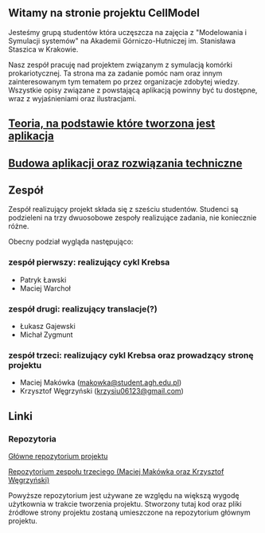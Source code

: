 ## Witamy na stronie projektu CellModel

Jesteśmy grupą studentów która uczęszcza na zajęcia z  "Modelowania i Symulacji systemów" na Akademii Górniczo-Hutniczej im. Stanisława Staszica w Krakowie. 

Nasz zespół pracuję nad projektem związanym z symulacją komórki prokariotycznej. Ta strona ma za zadanie pomóc nam oraz innym zainteresowanym tym tematem po przez organizacje zdobytej wiedzy.
Wszystkie opisy związane z powstającą aplikacją powinny być tu dostępne, wraz z wyjaśnieniami oraz ilustracjami.

## [Teoria, na podstawie które tworzona jest aplikacja](theory)

## [Budowa aplikacji oraz rozwiązania techniczne](technical_details)

## Zespół

Zespół realizujący projekt składa się z sześciu studentów. Studenci są podzieleni na trzy dwuosobowe zespoły realizujące zadania, nie koniecznie różne.

Obecny podział wygląda następująco:

### zespół pierwszy: realizujący cykl Krebsa

- Patryk Ławski
- Maciej Warchoł

### zespół drugi: realizujący translacje(?)

- Łukasz Gajewski
- Michał Zygmunt

### zespół trzeci: realizujący cykl Krebsa oraz prowadzący stronę projektu

- Maciej Makówka (makowka@student.agh.edu.pl)
- Krzysztof Węgrzyński (krzysiu06123@gmail.com)

## Linki

### Repozytoria

[Główne repozytorium projektu](https://github.com/miczyg/cell-simulation)

[Repozytorium zespołu trzeciego (Maciej Makówka oraz Krzysztof Węgrzyński)](https://github.com/wegrzyns/CellModel)

Powyższe repozytorium jest używane ze względu na większą wygodę użytkownia w trakcie tworzenia projektu.
Stworzony tutaj kod oraz pliki źródłowe strony projektu zostaną umieszczone na repozytorium głównym projektu.
